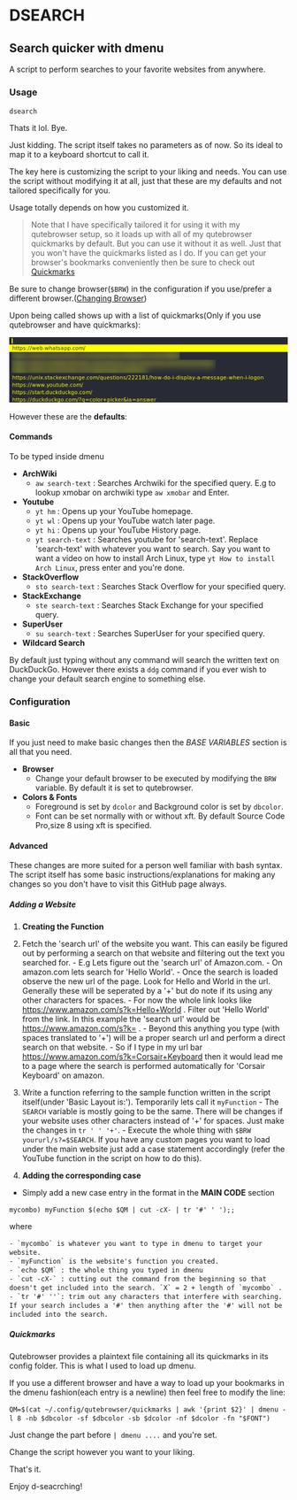 # DSEARCH
## Search quicker with dmenu
A script to perform searches to your favorite websites from anywhere.

### Usage

    dsearch

Thats it lol. Bye.

Just kidding. The script itself takes no parameters as of now. So its ideal to map it to a keyboard shortcut to call it.

The key here is customizing the script to your liking and needs.
You can use the script without modifying it at all, just that these are my defaults and not tailored specifically for you.

Usage totally depends on how you customized it.

>Note that I have specifically tailored it for using it with my qutebrowser setup, so it loads up with all of my qutebrowser quickmarks by default.
>But you can use it without it as well. Just that you won't have the quickmarks listed as I do. If you can get your browser's bookmarks conveniently then be sure to check out [Quickmarks](https://github.com/whotftookmyname/bashscripts/blob/main/dsearch/README.md#advanced)

Be sure to change browser(`$BRW`) in the configuration if you use/prefer a different browser.([Changing Browser](https://github.com/whotftookmyname/bashscripts/blob/main/dsearch/README.md#advanced))

Upon being called shows up with a list of quickmarks(Only if you use qutebrowser and have quickmarks):

![dsearch Called](/dsearch/scrots/ds1.png)

However these are the **defaults**:
#### Commands
To be typed inside dmenu
- **ArchWiki**
    - `aw search-text` : Searches Archwiki for the specified query. E.g to lookup xmobar on archwiki type `aw xmobar` and Enter.
- **Youtube**
    - `yt hm` : Opens up your YouTube homepage.
    - `yt wl` : Opens up your YouTube watch later page.
    - `yt hi` : Opens up your YouTube History page.
    - `yt search-text` : Searches youtube for 'search-text'. Replace 'search-text' with whatever you want to search. Say you want to want a video on how to install Arch Linux, type `yt How to install Arch Linux`, press enter and you're done.
- **StackOverflow**
    - `sto search-text` : Searches Stack Overflow for your specified query.
- **StackExchange**
    - `ste search-text` : Searches Stack Exchange for your specified query.
- **SuperUser**
    - `su search-text` : Searches SuperUser for your specified query.
- __Wildcard Search__

By default just typing without any command will search the written text on DuckDuckGo. However there exists a `ddg` command if you ever wish to change your default search engine to something else.

### Configuration

#### Basic

If you just need to make basic changes then the _BASE VARIABLES_ section is all that you need.

- **Browser**
    - Change your default browser to be executed by modifying the `BRW` variable. By default it is set to qutebrowser.
- **Colors & Fonts**
    - Foreground is set by `dcolor` and Background color is set by `dbcolor`.
    - Font can be set normally with or without xft. By default Source Code Pro,size 8 using xft is specified.

#### Advanced

These changes are more suited for a person well familiar with bash syntax.
The script itself has some basic instructions/explanations for making any changes so you don't have to visit this GitHub page always.

##### Adding a Website
1. **Creating the Function**
  1. Fetch the 'search url' of the website you want. This can easily be figured out by performing a search on that website and filtering out the text you searched for.
    - E.g Lets figure out the 'search url' of Amazon.com.
    - On amazon.com lets search for 'Hello World'.
    - Once the search is loaded observe the new url of the page. Look for Hello and World in the url. Generally these will be seperated by a '+' but do note if its using any other characters for spaces.
    - For now the whole link looks like <https://www.amazon.com/s?k=Hello+World> . Filter out 'Hello World' from the link. In this example the 'search url' would be <https://www.amazon.com/s?k=> .
    - Beyond this anything you type (with spaces translated to '+') will be a proper search url and perform a direct search on that website.
    - So if I type in my url bar <https://www.amazon.com/s?k=Corsair+Keyboard> then it would lead me to a page where the search is performed automatically for 'Corsair Keyboard' on amazon.

  2. Write a function referring to the sample function written in the script itself(under 'Basic Layout is:'). Temporarily lets call it `myFunction`
    - The `SEARCH` variable is mostly going to be the same. There will be changes if your website uses other characters instead of '+' for spaces. Just make the changes in `tr ' ' '+'`.
    - Execute the whole thing with `$BRW yoururl/s?=$SEARCH`. If you have any custom pages you want to load under the main website just add a case statement accordingly (refer the YouTube function in the script on how to do this).
2. **Adding the corresponding case**
  - Simply add a new case entry in the format in the __MAIN CODE__ section
```           
mycombo) myFunction $(echo $QM | cut -cX- | tr '#' ' ');;
```
where

    - `mycombo` is whatever you want to type in dmenu to target your website.
    - `myFunction` is the website's function you created.
    - `echo $QM` : the whole thing you typed in dmenu
    - `cut -cX-` : cutting out the command from the beginning so that doesn't get included into the search. `X` = 2 + length of `mycombo` .
    - `tr '#' ''`: trim out any characters that interfere with searching. If your search includes a '#' then anything after the '#' will not be included into the search.
     
##### Quickmarks

Qutebrowser provides a plaintext file containing all its quickmarks in its config folder. This is what I used to load up dmenu.

If you use a different browser and have a way to load up your bookmarks in the dmenu fashion(each entry is a newline) then feel free to modify the line:

    QM=$(cat ~/.config/qutebrowser/quickmarks | awk '{print $2}' | dmenu -l 8 -nb $dbcolor -sf $dbcolor -sb $dcolor -nf $dcolor -fn "$FONT")

Just change the part before `| dmenu ....` and you're set.

Change the script however you want to your liking.

That's it.

Enjoy d-seacrching!     

